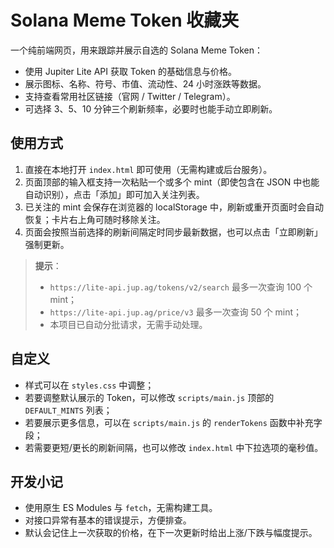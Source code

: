 # Solana Meme Token 收藏夹

一个纯前端网页，用来跟踪并展示自选的 Solana Meme Token：
- 使用 Jupiter Lite API 获取 Token 的基础信息与价格。
- 展示图标、名称、符号、市值、流动性、24 小时涨跌等数据。
- 支持查看常用社区链接（官网 / Twitter / Telegram）。
- 可选择 3、5、10 分钟三个刷新频率，必要时也能手动立即刷新。

## 使用方式

1. 直接在本地打开 `index.html` 即可使用（无需构建或后台服务）。
2. 页面顶部的输入框支持一次粘贴一个或多个 mint（即使包含在 JSON 中也能自动识别），点击「添加」即可加入关注列表。
3. 已关注的 mint 会保存在浏览器的 localStorage 中，刷新或重开页面时会自动恢复；卡片右上角可随时移除关注。
4. 页面会按照当前选择的刷新间隔定时同步最新数据，也可以点击「立即刷新」强制更新。

> **提示**：
> - `https://lite-api.jup.ag/tokens/v2/search` 最多一次查询 100 个 mint；
> - `https://lite-api.jup.ag/price/v3` 最多一次查询 50 个 mint；
> - 本项目已自动分批请求，无需手动处理。

## 自定义

- 样式可以在 `styles.css` 中调整；
- 若要调整默认展示的 Token，可以修改 `scripts/main.js` 顶部的 `DEFAULT_MINTS` 列表；
- 若要展示更多信息，可以在 `scripts/main.js` 的 `renderTokens` 函数中补充字段；
- 若需要更短/更长的刷新间隔，也可以修改 `index.html` 中下拉选项的毫秒值。

## 开发小记

- 使用原生 ES Modules 与 `fetch`，无需构建工具。
- 对接口异常有基本的错误提示，方便排查。
- 默认会记住上一次获取的价格，在下一次更新时给出上涨/下跌与幅度提示。
